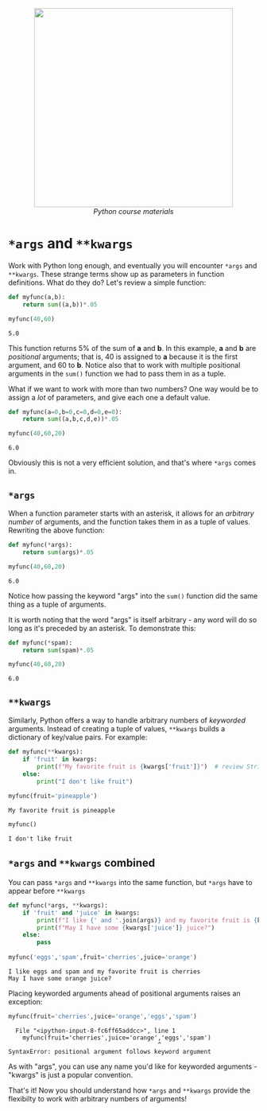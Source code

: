<center>
    <img src='https://intecbrussel.be/img/logo3.png' width='400px' height='auto'/>
    <br/>
    <em>Python course materials</em>
</center>

# `*args` and `**kwargs`

Work with Python long enough, and eventually you will encounter `*args` and `**kwargs`. These strange terms show up as parameters in function definitions. What do they do? Let's review a simple function:


```python
def myfunc(a,b):
    return sum((a,b))*.05

myfunc(40,60)
```




    5.0



This function returns 5% of the sum of **a** and **b**. In this example, **a** and **b** are *positional* arguments; that is, 40 is assigned to **a** because it is the first argument, and 60 to **b**. Notice also that to work with multiple positional arguments in the `sum()` function we had to pass them in as a tuple.

What if we want to work with more than two numbers? One way would be to assign a *lot* of parameters, and give each one a default value.


```python
def myfunc(a=0,b=0,c=0,d=0,e=0):
    return sum((a,b,c,d,e))*.05

myfunc(40,60,20)
```




    6.0



Obviously this is not a very efficient solution, and that's where `*args` comes in.

## `*args`

When a function parameter starts with an asterisk, it allows for an *arbitrary number* of arguments, and the function takes them in as a tuple of values. Rewriting the above function:


```python
def myfunc(*args):
    return sum(args)*.05

myfunc(40,60,20)
```




    6.0



Notice how passing the keyword "args" into the `sum()` function did the same thing as a tuple of arguments.

It is worth noting that the word "args" is itself arbitrary - any word will do so long as it's preceded by an asterisk. To demonstrate this:


```python
def myfunc(*spam):
    return sum(spam)*.05

myfunc(40,60,20)
```




    6.0



## `**kwargs`

Similarly, Python offers a way to handle arbitrary numbers of *keyworded* arguments. Instead of creating a tuple of values, `**kwargs` builds a dictionary of key/value pairs. For example:


```python
def myfunc(**kwargs):
    if 'fruit' in kwargs:
        print(f"My favorite fruit is {kwargs['fruit']}")  # review String Formatting and f-strings if this syntax is unfamiliar
    else:
        print("I don't like fruit")
        
myfunc(fruit='pineapple')
```

    My favorite fruit is pineapple
    


```python
myfunc()
```

    I don't like fruit
    

## `*args` and `**kwargs` combined

You can pass `*args` and `**kwargs` into the same function, but `*args` have to appear before `**kwargs`


```python
def myfunc(*args, **kwargs):
    if 'fruit' and 'juice' in kwargs:
        print(f"I like {' and '.join(args)} and my favorite fruit is {kwargs['fruit']}")
        print(f"May I have some {kwargs['juice']} juice?")
    else:
        pass
        
myfunc('eggs','spam',fruit='cherries',juice='orange')
```

    I like eggs and spam and my favorite fruit is cherries
    May I have some orange juice?
    

Placing keyworded arguments ahead of positional arguments raises an exception:


```python
myfunc(fruit='cherries',juice='orange','eggs','spam')
```


      File "<ipython-input-8-fc6ff65addcc>", line 1
        myfunc(fruit='cherries',juice='orange','eggs','spam')
                                              ^
    SyntaxError: positional argument follows keyword argument
    


As with "args", you can use any name you'd like for keyworded arguments - "kwargs" is just a popular convention.

That's it! Now you should understand how `*args` and `**kwargs` provide the flexibilty to work with arbitrary numbers of arguments!
